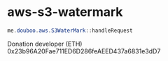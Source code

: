 # aws-s3-watermark



```java
me.douboo.aws.S3WaterMark::handleRequest
```


Donation developer (ETH)<br>
0x23b96A20Fae711ED6D286feAEED437a6831e3dD7